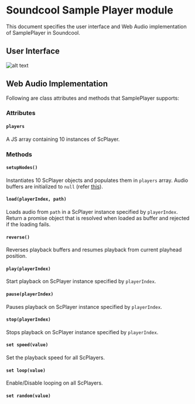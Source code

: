 # Soundcool Sample Player module
This document specifies the user interface and Web Audio implementation of SamplePlayer in Soundcool.
## User Interface
![alt text](https://github.com/rbdannenberg/soundcool/blob/master/doc/modules/ScSamplePlayer/ui_sample_player.png)


## Web Audio Implementation
Following are class attributes and methods that SamplePlayer supports:
### Attributes
#### `players`
A JS array containing 10 instances of ScPlayer.
### Methods
#### `setupNodes()`
Instantiates 10 ScPlayer objects and populates them in `players` array. Audio buffers are initialized to `null` 
(refer [this](https://www.w3.org/TR/webaudio/#AudioBufferSourceNode-attributes)).
#### `load(playerIndex, path)` 
Loads audio from `path` in a ScPlayer instance specified by `playerIndex`. Return a promise object that is resolved when loaded 
as buffer and rejected if the loading fails.
#### `reverse()`
Reverses playback buffers and resumes playback from current playhead position.
#### `play(playerIndex)`
Start playback on ScPlayer instance specified by `playerIndex`.
#### `pause(playerIndex)`
Pauses playback on ScPlayer instance specified by `playerIndex`.
#### `stop(playerIndex)`
Stops playback on ScPlayer instance specified by `playerIndex`.
#### `set speed(value)`
Set the playback speed for all ScPlayers.
#### `set loop(value)`
Enable/Disable looping on all ScPlayers.
#### `set random(value)`
